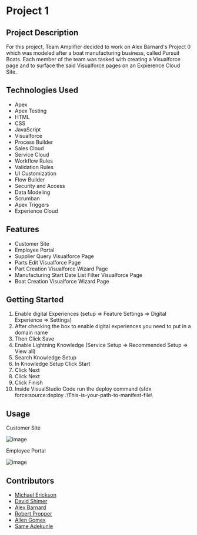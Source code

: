 # Project 1

## Project Description
For this project, Team Amplifier decided to work on Alex Barnard's Project 0 which was modeled after a boat manufacturing business, called Pursuit Boats. Each member of the team was tasked with creating a Visualforce page and to surface the said Visualforce pages on an Expierence Cloud Site.

## Technologies Used
* Apex
* Apex Testing
* HTML
* CSS
* JavaScript
* Visualforce
* Process Builder
* Sales Cloud
* Service Cloud
* Workflow Rules
* Validation Rules
* UI Customization
* Flow Builder
* Security and Access
* Data Modeling
* Scrumban
* Apex Triggers
* Experience Cloud

## Features
* Customer Site
* Employee Portal
* Supplier Query Visualforce Page
* Parts Edit Visualforce Page
* Part Creation Visualforce Wizard Page
* Manufacturing Start Date List Filter Visualforce Page
* Boat Creation Visualforce Wizard Page

## Getting Started
  1. Enable digital Experiences (setup => Feature Settings => Digital Experience => Settings)
  2. After checking the box to enable digital experiences you need to put in a domain name
  3. Then Click Save
  4. Enable Lightning Knowledge (Service Setup => Recommended Setup => View all)
  5. Search Knowledge Setup
  6. In Knowledge Setup Click Start
  7. Click Next
  8. Click Next
  9. Click Finish
  10. Inside VisualStudio Code run the deploy command (sfdx force:source:deploy .\This-is-your-path-to-manifest-file\

## Usage
Customer Site

![image](https://user-images.githubusercontent.com/87335458/131747514-49668d6e-de5f-409f-b830-9b61c38e09c1.png)

Employee Portal

![image](https://user-images.githubusercontent.com/87335458/131747664-f8870e22-8434-4929-ba86-e092eb1f87d3.png)


## Contributors
* [Michael Erickson](https://github.com/michaelerickson98)
* [David Shimer](https://github.com/dataronio)
* [Alex Barnard](https://github.com/AlexBarnard)
* [Robert Propper](https://github.com/RobertPropper1)
* [Allen Gomex](https://github.com/AllenG012)
* [Same Adekunle](https://github.com/AAdekunle88)
